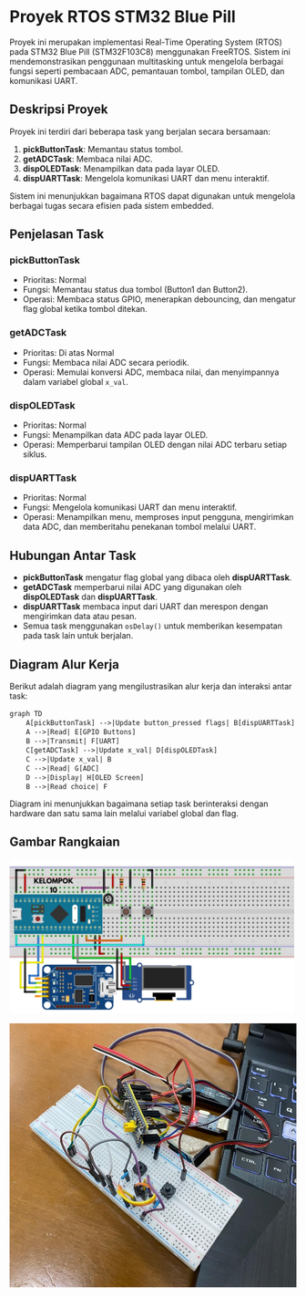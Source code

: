 # Proyek RTOS STM32 Blue Pill

Proyek ini merupakan implementasi Real-Time Operating System (RTOS) pada STM32 Blue Pill (STM32F103C8) menggunakan FreeRTOS. Sistem ini mendemonstrasikan penggunaan multitasking untuk mengelola berbagai fungsi seperti pembacaan ADC, pemantauan tombol, tampilan OLED, dan komunikasi UART.

## Deskripsi Proyek

Proyek ini terdiri dari beberapa task yang berjalan secara bersamaan:

1. **pickButtonTask**: Memantau status tombol.
2. **getADCTask**: Membaca nilai ADC.
3. **dispOLEDTask**: Menampilkan data pada layar OLED.
4. **dispUARTTask**: Mengelola komunikasi UART dan menu interaktif.

Sistem ini menunjukkan bagaimana RTOS dapat digunakan untuk mengelola berbagai tugas secara efisien pada sistem embedded.

## Penjelasan Task

### pickButtonTask
- Prioritas: Normal
- Fungsi: Memantau status dua tombol (Button1 dan Button2).
- Operasi: Membaca status GPIO, menerapkan debouncing, dan mengatur flag global ketika tombol ditekan.

### getADCTask
- Prioritas: Di atas Normal
- Fungsi: Membaca nilai ADC secara periodik.
- Operasi: Memulai konversi ADC, membaca nilai, dan menyimpannya dalam variabel global `x_val`.

### dispOLEDTask
- Prioritas: Normal
- Fungsi: Menampilkan data ADC pada layar OLED.
- Operasi: Memperbarui tampilan OLED dengan nilai ADC terbaru setiap siklus.

### dispUARTTask
- Prioritas: Normal
- Fungsi: Mengelola komunikasi UART dan menu interaktif.
- Operasi: Menampilkan menu, memproses input pengguna, mengirimkan data ADC, dan memberitahu penekanan tombol melalui UART.

## Hubungan Antar Task

- **pickButtonTask** mengatur flag global yang dibaca oleh **dispUARTTask**.
- **getADCTask** memperbarui nilai ADC yang digunakan oleh **dispOLEDTask** dan **dispUARTTask**.
- **dispUARTTask** membaca input dari UART dan merespon dengan mengirimkan data atau pesan.
- Semua task menggunakan `osDelay()` untuk memberikan kesempatan pada task lain untuk berjalan.

## Diagram Alur Kerja

Berikut adalah diagram yang mengilustrasikan alur kerja dan interaksi antar task:

```mermaid
graph TD
    A[pickButtonTask] -->|Update button_pressed flags| B[dispUARTTask]
    A -->|Read| E[GPIO Buttons]
    B -->|Transmit| F[UART]
    C[getADCTask] -->|Update x_val| D[dispOLEDTask]
    C -->|Update x_val| B
    C -->|Read| G[ADC]
    D -->|Display| H[OLED Screen]
    B -->|Read choice| F
```

Diagram ini menunjukkan bagaimana setiap task berinteraksi dengan hardware dan satu sama lain melalui variabel global dan flag.

## Gambar Rangkaian

<img src="kelompok10.png" width="500" alt="Skema Rangkaian">

![Gambar Hardware](hardware.jpeg)

